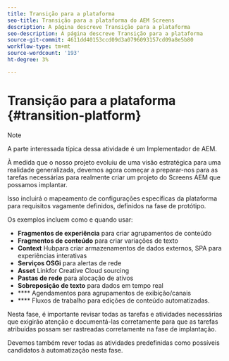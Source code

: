 ```yaml
---
title: Transição para a plataforma
seo-title: Transição para a plataforma do AEM Screens
description: A página descreve Transição para a plataforma
seo-description: A página descreve Transição para a plataforma
source-git-commit: 4611dd40153ccd09d3a0796093157cd09a8e5b80
workflow-type: tm+mt
source-wordcount: '193'
ht-degree: 3%

---
```



# Transição para a plataforma {#transition-platform}

>[!NOTE]
>
>A parte interessada típica dessa atividade é um Implementador de AEM.

À medida que o nosso projeto evoluiu de uma visão estratégica para uma realidade generalizada, devemos agora começar a preparar-nos para as tarefas necessárias para realmente criar um projeto do Screens AEM que possamos implantar.

Isso incluirá o mapeamento de configurações específicas da plataforma para requisitos vagamente definidos, definidos na fase de protótipo.

Os exemplos incluem como e quando usar:

* **Fragmentos de experiência** para criar agrupamentos de conteúdo
* **Fragmentos de conteúdo** para criar variações de texto
* **Context** Hubpara criar armazenamentos de dados externos, SPA para experiências interativas
* **Serviços OSGi** para alertas de rede
* **Asset** Linkfor Creative Cloud sourcing
* **Pastas de rede** para alocação de ativos
* **Sobreposição de texto** para dados em tempo real
* **** Agendamentos para agrupamentos de exibição/canais
* **** Fluxos de trabalho para edições de conteúdo automatizadas.

Nesta fase, é importante revisar todas as tarefas e atividades necessárias que exigirão atenção e documentá-las corretamente para que as tarefas atribuídas possam ser rastreadas corretamente na fase de implantação.

Devemos também rever todas as atividades predefinidas como possíveis candidatos à automatização nesta fase.
